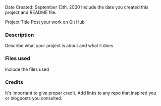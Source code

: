 Date Created: September 13th, 2020
Include the date you created this project and README file.

Project Title
Post your work on Git Hub

### Description
Describe what your project is about and what it does

### Files used
Include the files used

### Credits
It's important to give proper credit. Add links to any repo that inspired you or blogposts you consulted.
